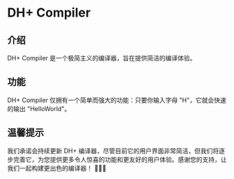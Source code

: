 # DH+ Compiler

## 介绍

DH+ Compiler 是一个极简主义的编译器，旨在提供简洁的编译体验。

## 功能

DH+ Compiler 仅拥有一个简单而强大的功能：只要你输入字母 "H"，它就会快速的输出 "HelloWorld"。

## 温馨提示

我们承诺会持续更新 DH+ 编译器，尽管目前它的用户界面非常简洁，但我们将逐步完善它，为您提供更多令人惊喜的功能和更友好的用户体验。感谢您的支持，让我们一起构建更出色的编译器！ 🚀👨‍💻
